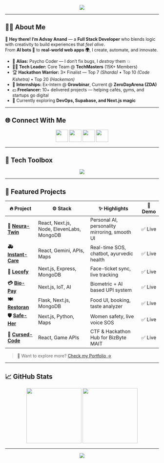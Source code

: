 <p align="center">
  <img src="https://capsule-render.vercel.app/api?type=waving&color=E62429&height=180&section=header&text=Advay%20Anand%20⚡%20Full%20Stack%20Developer&fontSize=30&fontColor=ffffff&desc=🚀%20Psycho%20Coder%20%7C%20Debugger%20Hunter%20%7C%20AI%20Innovator&descAlignY=65&descAlign=50"/>
</p>

---

## 👨‍💻 About Me  

💫 **Hey there! I’m Advay Anand** — a **Full Stack Developer** who blends logic with creativity to build experiences that *feel alive*.  
From **AI bots 🤖** to **real-world web apps 🌍**, I create, automate, and innovate.  

- 🧠 **Alias:** Psycho Coder — I don’t fix bugs, I *destroy* them 💥  
- 🧑‍💼 **Tech Leader:** Core Team @ **TechMasters** (15K+ Members)  
- 🏆 **Hackathon Warrior:** 3× Finalist — Top 7 *(Sharda)* • Top 10 *(Code Kshetra)* • Top 20 *(Hackemon)*  
- 💼 **Internships:** Ex-Intern @ **Growbinar**, Current @ **ZeroDayArena (ZDA)**  
- 💵 **Freelancer:** 10+ delivered projects — helping cafés, gyms, and startups go digital  
- 🌱 Currently exploring **DevOps, Supabase, and Next.js magic**

---

## 🌐 Connect With Me  

<p align="center">
  <a href="https://instagram.com/advay_anand_7"><img src="https://skillicons.dev/icons?i=instagram" width="40" /></a>
  <a href="https://linkedin.com/in/advay-anand-a89024277"><img src="https://skillicons.dev/icons?i=linkedin" width="40" /></a>
  <a href="https://x.com/AnandAdvay91289"><img src="https://skillicons.dev/icons?i=twitter" width="40" /></a>
  <a href="https://leetcode.com/u/Advay87/"><img src="https://upload.wikimedia.org/wikipedia/commons/8/8e/LeetCode_Logo_1.png" width="40"/></a>
</p>

---

## 🧰 Tech Toolbox  

<p align="center">
  <img src="https://skillicons.dev/icons?i=html,css,js,react,nextjs,nodejs,express,mongodb,git,github,cpp,python,tailwind,firebase,supabase,docker,vercel,linux" />
</p>

---

## 🚀 Featured Projects  

| 🔥 Project | ⚙️ Stack | ✨ Highlights | 🔗 Demo |
|-----------|----------|---------------|---------|
| **🤖 [Neura-Twin](https://neura-twin-2-0.vercel.app/)** | React, Next.js, Node, ElevenLabs, MongoDB | Personal AI, personality mirroring, smooth UI | ✅ Live |
| **🚑 [Instant-Care](https://instant-care-tau.vercel.app/)** | React, Gemini, APIs, Maps | Real-time SOS, chatbot, ayurvedic health | ✅ Live |
| **🚆 [Locofy](https://train-guard.vercel.app/)** | Next.js, Express, MongoDB | Face-ticket sync, live tracking | ✅ Live |
| **💳 [Bio-Pay](https://bio-pay-connect.vercel.app/)** | Next.js, IoT, AI | Biometric + AI based UPI system | ✅ Live |
| **🍽️ [Restoran](https://roaring-pegasus-093c10.netlify.app/)** | Flask, Next.js, MongoDB | Food UI, booking, taste analyzer | ✅ Live |
| **🛡️ [Safe-Her](https://guardian-voice-web.lovable.app/)** | Next.js, Python, Maps | Women safety, live voice SOS | ✅ Live |
| **🧠 [Cursed-Code](https://capture-the-flag-kappa.vercel.app/)** | React, Game APIs | CTF & Hackathon Hub for BizByte MAIT | ✅ Live |

> 🧭 Want to explore more? [Check my Portfolio →](https://personal-bay-omega.vercel.app/)

---

## 📈 GitHub Stats  

<p align="center">
  <img src="https://github-readme-stats.vercel.app/api?username=ronitrai27&show_icons=true&theme=radical" height="180"/>
  <img src="https://github-readme-streak-stats.herokuapp.com/?user=ronitrai27&theme=radical" height="180"/>
</p>

---

<p align="center">
  <img src="https://capsule-render.vercel.app/api?type=waving&color=E62429&height=120&section=footer"/>
</p>
